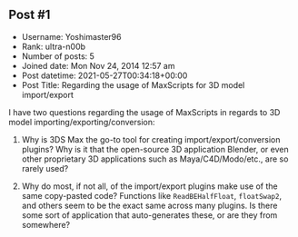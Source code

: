 ## Post #1
- Username: Yoshimaster96
- Rank: ultra-n00b
- Number of posts: 5
- Joined date: Mon Nov 24, 2014 12:57 am
- Post datetime: 2021-05-27T00:34:18+00:00
- Post Title: Regarding the usage of MaxScripts for 3D model import/export

I have two questions regarding the usage of MaxScripts in regards to 3D model importing/exporting/conversion:

1. Why is 3DS Max the go-to tool for creating import/export/conversion plugins? Why is it that the open-source 3D application Blender, or even other proprietary 3D applications such as Maya/C4D/Modo/etc., are so rarely used?

2. Why do most, if not all, of the import/export plugins make use of the same copy-pasted code? Functions like `ReadBEHalfFloat`, `floatSwap2`, and others seem to be the exact same across many plugins. Is there some sort of application that auto-generates these, or are they from somewhere?
